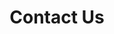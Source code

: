 ---
title: "Contact Us"
description: "Get in touch with us to discuss your SaaS optimization needs"
layout: contact

hero:
  heading: "Get in Touch"
  text: "Schedule a consultation or send us a message - we're here to help optimize your SaaS operations."

form:
  heading: "Send us a Message"
  text: "We'll get back to you within 24 hours."
  success_message: "Thanks for your message! We'll get back to you soon."

calendly:
  heading: "Book a Consultation"
  text: "Schedule a free consultation to discuss your needs directly."
  button_text: "Book Now"
  url: "https://calendly.com/moritzlaass"
--- 